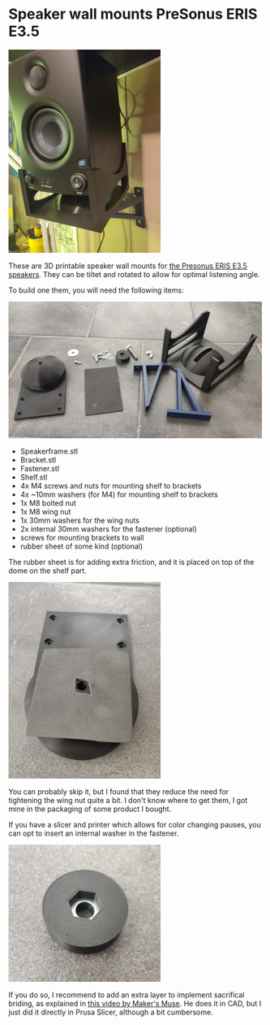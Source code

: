 # Speaker wall mounts PreSonus ERIS E3.5

![Mounted on wall with speaker](https://raw.githubusercontent.com/funkyfourier/eris35-speakermount/master/images/speakermount-on-wall_small.jpg)

These are 3D printable speaker wall mounts for [the Presonus ERIS E3.5 speakers](https://www.presonus.com/products/Eris-E35). They can be tiltet and rotated to allow for optimal listening angle.

To build one them, you will need the following items:

![Mounted on wall with speaker](https://raw.githubusercontent.com/funkyfourier/eris35-speakermount/master/images/speakermount-all-pieces_small.jpg)

* Speakerframe.stl
* Bracket.stl
* Fastener.stl
* Shelf.stl
* 4x M4 screws and nuts for mounting shelf to brackets
* 4x ~10mm washers (for M4) for mounting shelf to brackets
* 1x M8 bolted nut
* 1x M8 wing nut
* 1x 30mm washers for the wing nuts
* 2x internal 30mm washers for the fastener (optional)
* screws for mounting brackets to wall
* rubber sheet of some kind (optional)

The rubber sheet is for adding extra friction, and it is placed on top of the dome on the shelf part.

![Mounted on wall with speaker](https://raw.githubusercontent.com/funkyfourier/eris35-speakermount/master/images/speakermount-shelf-with-rubber-sheet_small.jpg)

You can probably skip it, but I found that they reduce the need for tightening the wing nut quite a bit. I don't know where to get them, I got mine in the packaging of some product I bought.

If you have a slicer and printer which allows for color changing pauses, you can opt to insert an internal washer in the fastener. 

![Mounted on wall with speaker](https://raw.githubusercontent.com/funkyfourier/eris35-speakermount/master/images/speakermount-fastener_small.jpg)

If you do so, I recommend to add an extra layer to implement sacrifical briding, as explained in [this video by Maker's Muse](https://youtu.be/RPijCjz9G1w?t=117). He does it in CAD, but I just did it directly in Prusa Slicer, although a bit cumbersome. 

